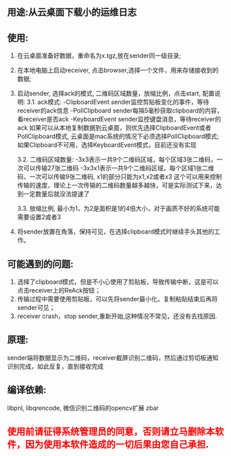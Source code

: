 ## 用途:从云桌面下载小的运维日志
## 使用:
1. 在云桌面准备好数据，重命名为x.tgz,放在sender同一级目录;
2. 在本地电脑上启动receiver, 点击browser,选择一个文件，用来存储接收到的数据;
3. 启动sender, 选择ack的模式, 二维码区域数量，放缩比例，点击start, 配置说明:
    3.1. ack模式:
    -ClipboardEvent sender监控剪贴板变化的事件，等待receiver的ack信息
    -PollClipboard sender每隔5毫秒获取clipboard的内容，看receiver是否ack
    -KeyboardEvent sender监控键盘消息，等待receiver的ack
    如果可以从本地复制数据到云桌面，则优先选择ClipboardEvent或者PollClipboard模式, 云桌面是mac系统的情况下必须选择PollClipboard模式;如果Clipboard不可用，选择KeyboardEvent模式，目前还没有实现

    3.2. 二维码区域数量:
    -3x3表示一共9个二维码区域，每个区域3张二维码，一次可以传输27张二维码
    -3x3x1表示一共9个二维码区域，每个区域1张二维码，一次可以传输9张二维码, x1的部分只能为x1,x2或者x3
    这个可以用来控制传输的速度，理论上一次传输的二维码数量越多越快，可是实际测试下来，达到一定数量后就没法提速了

    3.3. 放缩比例, 最小为1，为2是面积是1的4倍大小，对于画质不好的系统可能需要设置2或者3

4. 将sender放置在角落，保持可见，在选择clipboard模式时继续手头其他的工作。 

## 可能遇到的问题:
1. 选择了clipboard模式，但是不小心使用了剪贴板，导致传输中断，这是可以点击receiver上的ReAck按钮；
2. 传输过程中需要使用剪贴板，可以先将sender最小化，复制粘贴结束后再将sender可见；
3. receiver crash，stop sender,重新开始,这种情况不常见，还没有去找原因.

## 原理:
sender端将数据显示为二维码，receiver截屏识别二维码，然后通过剪切板通知识别完成，如此反复，直到接收完成

## 编译依赖: 
libpnl, libqrencode, 微信识别二维码的opencv扩展 zbar

## <span style="color:red">使用前请征得系统管理员的同意，否则请立马删除本软件，因为使用本软件造成的一切后果由您自己承担</span>.
